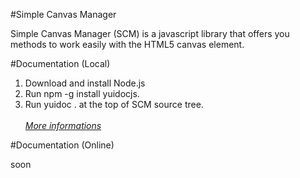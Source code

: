 #Simple Canvas Manager

Simple Canvas Manager (SCM) is a javascript library that offers you methods to work easily with the HTML5 canvas element.

#Documentation (Local)

1) Download and install Node.js<br />
2) Run npm -g install yuidocjs.<br />
3) Run yuidoc . at the top of SCM source tree.<br /><br />
<a target="_blank" href="http://yui.github.com/yuidoc/"><I>More informations</I></a>

#Documentation (Online)

soon
